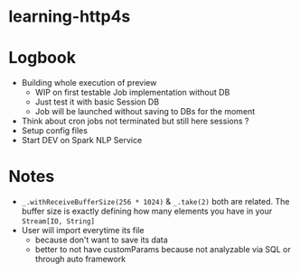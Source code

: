 # learning-http4s

# Logbook

- Building whole execution of preview
  - WIP on first testable Job implementation without DB
  - Just test it with basic Session DB
  - Job will be launched without saving to DBs for the moment
- Think about cron jobs not terminated but still here sessions ?
- Setup config files
- Start DEV on Spark NLP Service

# Notes

- `_.withReceiveBufferSize(256 * 1024)` & `_.take(2)` both are related. The buffer size is exactly defining how many
elements you have in your `Stream[IO, String]`
- User will import everytime its file
  - because don't want to save its data
  - better to not have customParams because not analyzable via SQL or through auto framework